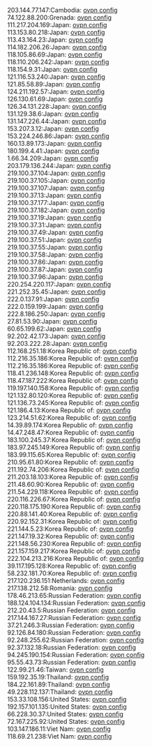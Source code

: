 203.144.77.147:Cambodia: [ovpn config](vpn/203_144_77_147.ovpn)  
74.122.88.200:Grenada: [ovpn config](vpn/74_122_88_200.ovpn)  
111.217.204.169:Japan: [ovpn config](vpn/111_217_204_169.ovpn)  
113.153.80.218:Japan: [ovpn config](vpn/113_153_80_218.ovpn)  
113.43.164.23:Japan: [ovpn config](vpn/113_43_164_23.ovpn)  
114.182.206.26:Japan: [ovpn config](vpn/114_182_206_26.ovpn)  
118.105.86.69:Japan: [ovpn config](vpn/118_105_86_69.ovpn)  
118.110.206.242:Japan: [ovpn config](vpn/118_110_206_242.ovpn)  
118.154.9.31:Japan: [ovpn config](vpn/118_154_9_31.ovpn)  
121.116.53.240:Japan: [ovpn config](vpn/121_116_53_240.ovpn)  
121.85.58.89:Japan: [ovpn config](vpn/121_85_58_89.ovpn)  
124.211.192.57:Japan: [ovpn config](vpn/124_211_192_57.ovpn)  
126.130.61.69:Japan: [ovpn config](vpn/126_130_61_69.ovpn)  
126.34.131.228:Japan: [ovpn config](vpn/126_34_131_228.ovpn)  
131.129.38.6:Japan: [ovpn config](vpn/131_129_38_6.ovpn)  
131.147.226.44:Japan: [ovpn config](vpn/131_147_226_44.ovpn)  
153.207.3.12:Japan: [ovpn config](vpn/153_207_3_12.ovpn)  
153.224.246.86:Japan: [ovpn config](vpn/153_224_246_86.ovpn)  
160.13.89.173:Japan: [ovpn config](vpn/160_13_89_173.ovpn)  
180.199.4.41:Japan: [ovpn config](vpn/180_199_4_41.ovpn)  
1.66.34.209:Japan: [ovpn config](vpn/1_66_34_209.ovpn)  
203.179.136.244:Japan: [ovpn config](vpn/203_179_136_244.ovpn)  
219.100.37.104:Japan: [ovpn config](vpn/219_100_37_104.ovpn)  
219.100.37.105:Japan: [ovpn config](vpn/219_100_37_105.ovpn)  
219.100.37.107:Japan: [ovpn config](vpn/219_100_37_107.ovpn)  
219.100.37.13:Japan: [ovpn config](vpn/219_100_37_13.ovpn)  
219.100.37.177:Japan: [ovpn config](vpn/219_100_37_177.ovpn)  
219.100.37.182:Japan: [ovpn config](vpn/219_100_37_182.ovpn)  
219.100.37.19:Japan: [ovpn config](vpn/219_100_37_19.ovpn)  
219.100.37.31:Japan: [ovpn config](vpn/219_100_37_31.ovpn)  
219.100.37.49:Japan: [ovpn config](vpn/219_100_37_49.ovpn)  
219.100.37.51:Japan: [ovpn config](vpn/219_100_37_51.ovpn)  
219.100.37.55:Japan: [ovpn config](vpn/219_100_37_55.ovpn)  
219.100.37.58:Japan: [ovpn config](vpn/219_100_37_58.ovpn)  
219.100.37.86:Japan: [ovpn config](vpn/219_100_37_86.ovpn)  
219.100.37.87:Japan: [ovpn config](vpn/219_100_37_87.ovpn)  
219.100.37.96:Japan: [ovpn config](vpn/219_100_37_96.ovpn)  
220.254.220.117:Japan: [ovpn config](vpn/220_254_220_117.ovpn)  
221.252.35.45:Japan: [ovpn config](vpn/221_252_35_45.ovpn)  
222.0.137.91:Japan: [ovpn config](vpn/222_0_137_91.ovpn)  
222.0.159.199:Japan: [ovpn config](vpn/222_0_159_199.ovpn)  
222.8.186.250:Japan: [ovpn config](vpn/222_8_186_250.ovpn)  
27.81.53.90:Japan: [ovpn config](vpn/27_81_53_90.ovpn)  
60.65.199.62:Japan: [ovpn config](vpn/60_65_199_62.ovpn)  
92.202.42.173:Japan: [ovpn config](vpn/92_202_42_173.ovpn)  
92.203.222.28:Japan: [ovpn config](vpn/92_203_222_28.ovpn)  
112.168.251.18:Korea Republic of: [ovpn config](vpn/112_168_251_18.ovpn)  
112.216.35.186:Korea Republic of: [ovpn config](vpn/112_216_35_186.ovpn)  
112.216.35.186:Korea Republic of: [ovpn config](vpn/112_216_35_186.ovpn)  
118.41.236.148:Korea Republic of: [ovpn config](vpn/118_41_236_148.ovpn)  
118.47.187.222:Korea Republic of: [ovpn config](vpn/118_47_187_222.ovpn)  
119.197.140.158:Korea Republic of: [ovpn config](vpn/119_197_140_158.ovpn)  
121.132.80.120:Korea Republic of: [ovpn config](vpn/121_132_80_120.ovpn)  
121.136.73.245:Korea Republic of: [ovpn config](vpn/121_136_73_245.ovpn)  
121.186.4.13:Korea Republic of: [ovpn config](vpn/121_186_4_13.ovpn)  
123.214.51.62:Korea Republic of: [ovpn config](vpn/123_214_51_62.ovpn)  
14.39.89.174:Korea Republic of: [ovpn config](vpn/14_39_89_174.ovpn)  
14.47.248.47:Korea Republic of: [ovpn config](vpn/14_47_248_47.ovpn)  
183.100.245.37:Korea Republic of: [ovpn config](vpn/183_100_245_37.ovpn)  
183.97.245.149:Korea Republic of: [ovpn config](vpn/183_97_245_149.ovpn)  
183.99.115.65:Korea Republic of: [ovpn config](vpn/183_99_115_65.ovpn)  
210.95.61.80:Korea Republic of: [ovpn config](vpn/210_95_61_80.ovpn)  
211.192.74.206:Korea Republic of: [ovpn config](vpn/211_192_74_206.ovpn)  
211.203.18.103:Korea Republic of: [ovpn config](vpn/211_203_18_103.ovpn)  
211.48.60.90:Korea Republic of: [ovpn config](vpn/211_48_60_90.ovpn)  
211.54.229.118:Korea Republic of: [ovpn config](vpn/211_54_229_118.ovpn)  
220.116.226.67:Korea Republic of: [ovpn config](vpn/220_116_226_67.ovpn)  
220.118.175.190:Korea Republic of: [ovpn config](vpn/220_118_175_190.ovpn)  
220.88.141.40:Korea Republic of: [ovpn config](vpn/220_88_141_40.ovpn)  
220.92.152.31:Korea Republic of: [ovpn config](vpn/220_92_152_31.ovpn)  
221.144.5.23:Korea Republic of: [ovpn config](vpn/221_144_5_23.ovpn)  
221.147.19.32:Korea Republic of: [ovpn config](vpn/221_147_19_32.ovpn)  
221.148.56.230:Korea Republic of: [ovpn config](vpn/221_148_56_230.ovpn)  
221.157.159.217:Korea Republic of: [ovpn config](vpn/221_157_159_217.ovpn)  
222.104.213.216:Korea Republic of: [ovpn config](vpn/222_104_213_216.ovpn)  
39.117.195.128:Korea Republic of: [ovpn config](vpn/39_117_195_128.ovpn)  
58.232.181.70:Korea Republic of: [ovpn config](vpn/58_232_181_70.ovpn)  
217.120.236.151:Netherlands: [ovpn config](vpn/217_120_236_151.ovpn)  
217.138.212.58:Romania: [ovpn config](vpn/217_138_212_58.ovpn)  
178.46.213.65:Russian Federation: [ovpn config](vpn/178_46_213_65.ovpn)  
188.124.104.134:Russian Federation: [ovpn config](vpn/188_124_104_134.ovpn)  
212.20.43.5:Russian Federation: [ovpn config](vpn/212_20_43_5.ovpn)  
217.144.167.27:Russian Federation: [ovpn config](vpn/217_144_167_27.ovpn)  
37.21.246.3:Russian Federation: [ovpn config](vpn/37_21_246_3.ovpn)  
92.126.84.180:Russian Federation: [ovpn config](vpn/92_126_84_180.ovpn)  
92.248.255.62:Russian Federation: [ovpn config](vpn/92_248_255_62.ovpn)  
92.37.132.18:Russian Federation: [ovpn config](vpn/92_37_132_18.ovpn)  
94.245.190.154:Russian Federation: [ovpn config](vpn/94_245_190_154.ovpn)  
95.55.43.73:Russian Federation: [ovpn config](vpn/95_55_43_73.ovpn)  
122.99.21.46:Taiwan: [ovpn config](vpn/122_99_21_46.ovpn)  
159.192.35.19:Thailand: [ovpn config](vpn/159_192_35_19.ovpn)  
184.22.161.89:Thailand: [ovpn config](vpn/184_22_161_89.ovpn)  
49.228.112.137:Thailand: [ovpn config](vpn/49_228_112_137.ovpn)  
153.33.108.156:United States: [ovpn config](vpn/153_33_108_156.ovpn)  
192.157.101.135:United States: [ovpn config](vpn/192_157_101_135.ovpn)  
66.228.30.37:United States: [ovpn config](vpn/66_228_30_37.ovpn)  
72.167.225.92:United States: [ovpn config](vpn/72_167_225_92.ovpn)  
103.147.186.11:Viet Nam: [ovpn config](vpn/103_147_186_11.ovpn)  
118.69.21.238:Viet Nam: [ovpn config](vpn/118_69_21_238.ovpn)  
